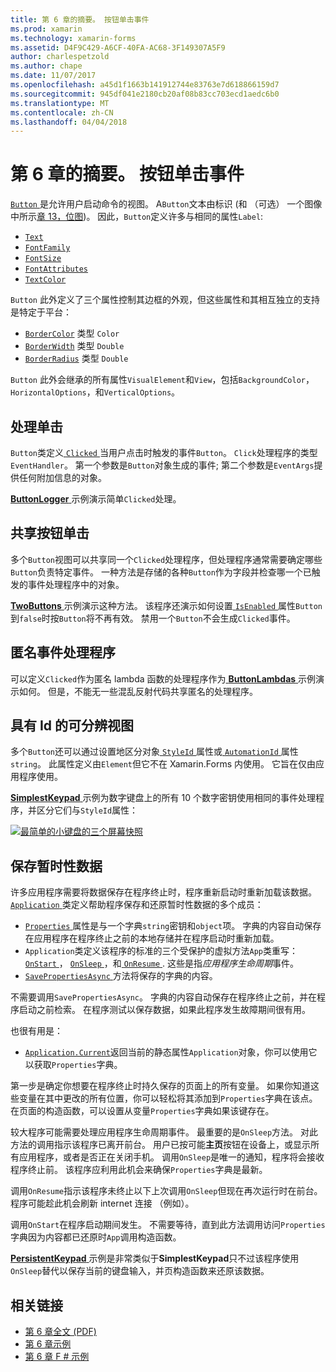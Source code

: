 ```yaml
---
title: 第 6 章的摘要。 按钮单击事件
ms.prod: xamarin
ms.technology: xamarin-forms
ms.assetid: D4F9C429-A6CF-40FA-AC68-3F149307A5F9
author: charlespetzold
ms.author: chape
ms.date: 11/07/2017
ms.openlocfilehash: a45d1f1663b141912744e83763e7d618866159d7
ms.sourcegitcommit: 945df041e2180cb20af08b83cc703ecd1aedc6b0
ms.translationtype: MT
ms.contentlocale: zh-CN
ms.lasthandoff: 04/04/2018
---
```

# <a name="summary-of-chapter-6-button-clicks"></a>第 6 章的摘要。 按钮单击事件

[ `Button` ](https://developer.xamarin.com/api/type/Xamarin.Forms.Button/)是允许用户启动命令的视图。 A`Button`文本由标识 (和 （可选） 一个图像中所示[章 13，位图](chapter13.md))。 因此，`Button`定义许多与相同的属性`Label`:

- [`Text`](https://developer.xamarin.com/api/property/Xamarin.Forms.Button.Text/)
- [`FontFamily`](https://developer.xamarin.com/api/property/Xamarin.Forms.Button.FontFamily/)
- [`FontSize`](https://developer.xamarin.com/api/property/Xamarin.Forms.Button.FontSize/)
- [`FontAttributes`](https://developer.xamarin.com/api/property/Xamarin.Forms.Button.FontAttributes/)
- [`TextColor`](https://developer.xamarin.com/api/property/Xamarin.Forms.Button.TextColor/)

`Button` 此外定义了三个属性控制其边框的外观，但这些属性和其相互独立的支持是特定于平台：

- [`BorderColor`](https://developer.xamarin.com/api/property/Xamarin.Forms.Button.BorderColor/) 类型 `Color`
- [`BorderWidth`](https://developer.xamarin.com/api/property/Xamarin.Forms.Button.BorderWidth/) 类型 `Double`
- [`BorderRadius`](https://developer.xamarin.com/api/property/Xamarin.Forms.Button.BorderRadius/) 类型 `Double`

`Button` 此外会继承的所有属性`VisualElement`和`View`，包括`BackgroundColor`， `HorizontalOptions`，和`VerticalOptions`。

## <a name="processing-the-click"></a>处理单击

`Button`类定义[ `Clicked` ](https://developer.xamarin.com/api/event/Xamarin.Forms.Button.Clicked/)当用户点击时触发的事件`Button`。 `Click`处理程序的类型`EventHandler`。 第一个参数是`Button`对象生成的事件; 第二个参数是`EventArgs`提供任何附加信息的对象。

[ **ButtonLogger** ](https://github.com/xamarin/xamarin-forms-book-samples/tree/master/Chapter06/ButtonLogger)示例演示简单`Clicked`处理。

## <a name="sharing-button-clicks"></a>共享按钮单击

多个`Button`视图可以共享同一个`Clicked`处理程序，但处理程序通常需要确定哪些`Button`负责特定事件。 一种方法是存储的各种`Button`作为字段并检查哪一个已触发的事件处理程序中的对象。

[ **TwoButtons** ](https://github.com/xamarin/xamarin-forms-book-samples/tree/master/Chapter06/TwoButtons)示例演示这种方法。 该程序还演示如何设置[ `IsEnabled` ](https://developer.xamarin.com/api/property/Xamarin.Forms.VisualElement.IsEnabled/)属性`Button`到`false`时按`Button`将不再有效。 禁用一个`Button`不会生成`Clicked`事件。

## <a name="anonymous-event-handlers"></a>匿名事件处理程序

可以定义`Clicked`作为匿名 lambda 函数的处理程序作为[ **ButtonLambdas** ](https://github.com/xamarin/xamarin-forms-book-samples/tree/master/Chapter06/ButtonLambdas)示例演示如何。 但是，不能无一些混乱反射代码共享匿名的处理程序。

## <a name="distinguishing-views-with-ids"></a>具有 Id 的可分辨视图

多个`Button`还可以通过设置地区分对象[ `StyleId` ](https://developer.xamarin.com/api/property/Xamarin.Forms.Element.StyleId/)属性或[ `AutomationId` ](https://developer.xamarin.com/api/property/Xamarin.Forms.Element.AutomationId/)属性`string`。 此属性定义由`Element`但它不在 Xamarin.Forms 内使用。 它旨在仅由应用程序使用。

[ **SimplestKeypad** ](https://github.com/xamarin/xamarin-forms-book-samples/tree/master/Chapter06/SimplestKeypad)示例为数字键盘上的所有 10 个数字密钥使用相同的事件处理程序，并区分它们与`StyleId`属性：

[![最简单的小键盘的三个屏幕快照](images/ch06fg04-small.png "计算器")](images/ch06fg04-large.png#lightbox "计算器")

## <a name="saving-transient-data"></a>保存暂时性数据

许多应用程序需要将数据保存在程序终止时，程序重新启动时重新加载该数据。 [ `Application` ](https://developer.xamarin.com/api/type/Xamarin.Forms.Application/)类定义帮助程序保存和还原暂时性数据的多个成员：

- [ `Properties` ](https://developer.xamarin.com/api/property/Xamarin.Forms.Application.Properties/)属性是与一个字典`string`密钥和`object`项。 字典的内容自动保存在应用程序在程序终止之前的本地存储并在程序启动时重新加载。
- `Application`类定义该程序的标准的三个受保护的虚拟方法`App`类重写： [ `OnStart` ](https://developer.xamarin.com/api/member/Xamarin.Forms.Application.OnStart()/)， [ `OnSleep` ](https://developer.xamarin.com/api/member/Xamarin.Forms.Application.OnSleep()/)，和[ `OnResume` ](https://developer.xamarin.com/api/member/Xamarin.Forms.Application.OnResume()/). 这些是指*应用程序生命周期*事件。
- [ `SavePropertiesAsync` ](https://developer.xamarin.com/api/member/Xamarin.Forms.Application.SavePropertiesAsync()/)方法将保存的字典的内容。

不需要调用`SavePropertiesAsync`。 字典的内容自动保存在程序终止之前，并在程序启动之前检索。 在程序测试以保存数据，如果此程序发生故障期间很有用。

也很有用是：

- [`Application.Current`](https://developer.xamarin.com/api/property/Xamarin.Forms.Application.Current/)返回当前的静态属性`Application`对象，你可以使用它以获取`Properties`字典。

第一步是确定你想要在程序终止时持久保存的页面上的所有变量。 如果你知道这些变量在其中更改的所有位置，你可以轻松将其添加到`Properties`字典在该点。 在页面的构造函数，可以设置从变量`Properties`字典如果该键存在。

较大程序可能需要处理应用程序生命周期事件。 最重要的是`OnSleep`方法。 对此方法的调用指示该程序已离开前台。 用户已按可能**主页**按钮在设备上，或显示所有应用程序，或者是否正在关闭手机。 调用`OnSleep`是唯一的通知，程序将会接收程序终止前。 该程序应利用此机会来确保`Properties`字典是最新。

调用`OnResume`指示该程序未终止以下上次调用`OnSleep`但现在再次运行时在前台。 程序可能趁此机会刷新 internet 连接 （例如）。

调用`OnStart`在程序启动期间发生。 不需要等待，直到此方法调用访问`Properties`字典因为内容都已还原时`App`调用构造函数。

[ **PersistentKeypad** ](https://github.com/xamarin/xamarin-forms-book-samples/tree/master/Chapter06/PersistentKeypad)示例是非常类似于**SimplestKeypad**只不过该程序使用`OnSleep`替代以保存当前的键盘输入，并页构造函数来还原该数据。



## <a name="related-links"></a>相关链接

- [第 6 章全文 (PDF)](https://download.xamarin.com/developer/xamarin-forms-book/XamarinFormsBook-Ch06-Apr2016.pdf)
- [第 6 章示例](https://github.com/xamarin/xamarin-forms-book-samples/tree/master/Chapter06)
- [第 6 章 F # 示例](https://github.com/xamarin/xamarin-forms-book-samples/tree/master/Chapter06/FS)
